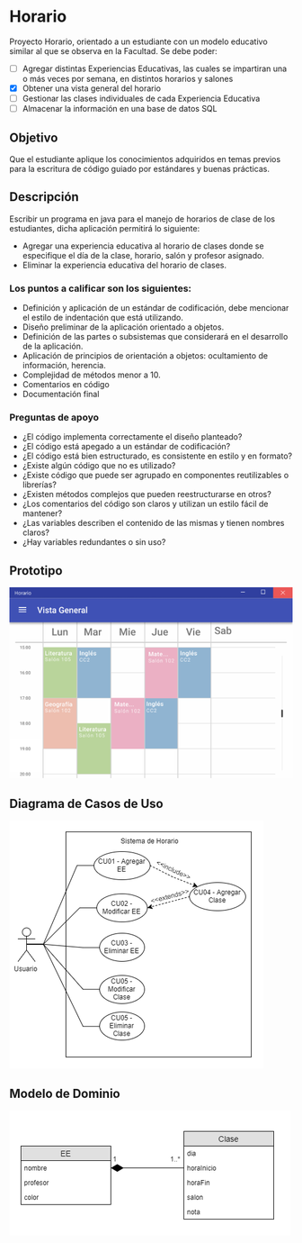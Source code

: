 # Horario

Proyecto Horario, orientado a un estudiante con un modelo educativo similar al que se observa en la Facultad. Se debe poder:

* [ ] Agregar distintas Experiencias Educativas, las cuales se impartiran una o más veces por semana, en distintos horarios y salones
* [x] Obtener una vista general del horario
* [ ] Gestionar las clases individuales de cada Experiencia Educativa
* [ ] Almacenar la información en una base de datos SQL

## Objetivo

Que el estudiante aplique los conocimientos adquiridos en temas previos para la escritura de código guiado por estándares y buenas prácticas.

## Descripción

Escribir un programa en java para el manejo de horarios de clase de los estudiantes, dicha aplicación permitirá lo siguiente:

* Agregar una experiencia educativa al horario de clases donde se especifique el día de la clase, horario, salón  y profesor asignado.
* Eliminar la experiencia educativa del horario de clases.

### Los puntos a calificar son los siguientes:

* Definición y aplicación de un estándar de codificación, debe mencionar el estilo de indentación que está utilizando.
* Diseño preliminar de la aplicación orientado a objetos.
* Definición de las partes o subsistemas que considerará en el desarrollo de la aplicación.
* Aplicación de principios de orientación a objetos: ocultamiento de información, herencia.
* Complejidad de métodos menor a 10.
* Comentarios en código 
* Documentación final

### Preguntas de apoyo

* ¿El código implementa correctamente el diseño planteado?
* ¿El código está apegado a un estándar de codificación?
* ¿El código está bien estructurado, es consistente en estilo y en formato?
* ¿Existe algún código que no es utilizado?
* ¿Existe código que puede ser agrupado en componentes reutilizables o librerías?
* ¿Existen métodos complejos que pueden reestructurarse en otros?
* ¿Los comentarios del código son claros y utilizan un estilo fácil de mantener?
* ¿Las variables describen el contenido de las mismas y tienen nombres claros?
* ¿Hay variables redundantes o sin uso?

## Prototipo

![Prototipo](/doc/Horario.png)

## Diagrama de Casos de Uso

![Casos de Uso](/doc/CasosUso.png)

## Modelo de Dominio

![Modelo de Dominio](/doc/ModeloDominio.png)